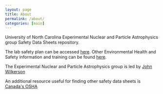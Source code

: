 ```yaml
---
layout: page
title: About
permalink: /about/
categories: [main]
---
```


University of North Carolina Experimental Nuclear and Particle Astrophysics group Safety Data Sheets repository.

The lab safety plan can be accessed [here](https://itsapps.unc.edu/LabSafetyPlan/). Other Environmental Health and Safety information and training can be found [here](http://ehs.unc.edu/).

The Experimental Nuclear and Particle Astrophysics group is led by [John Wilkerson](http://user.physics.unc.edu/~jfw/)

An additional resource useful for finding other safety data sheets is [Canada's OSHA](http://ccinfoweb.ccohs.ca/msds/search.html)
